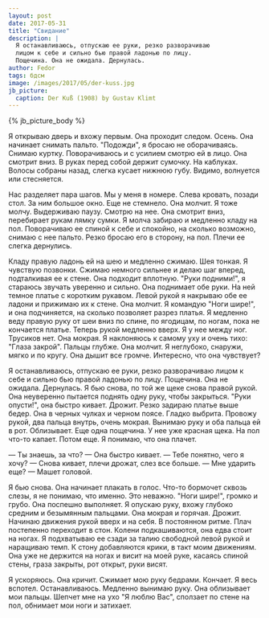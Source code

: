 ```yaml
---
layout: post
date: 2017-05-31
title: "Свидание"
description: |
  Я останавливаюсь, отпускаю ее руки, резко разворачиваю
  лицом к себе и сильно бью правой ладонью по лицу.
  Пощечина. Она не ожидала. Дернулась.
author: Fedor
tags: бдсм
image: /images/2017/05/der-kuss.jpg
jb_picture:
  caption: Der Kuß (1908) by Gustav Klimt
---
```


{% jb_picture_body %}

Я открываю дверь и вхожу первым. Она проходит следом. Осень. Она
начинает снимать пальто. "Подожди", я бросаю не оборачиваясь.
Снимаю куртку. Поворачиваюсь и с усилием смотрю ей в лицо.
Она смотрит вниз. В руках перед собой держит сумочку. На каблуках. Волосы
собраны назад, слегка кусает нижнюю губу. Видимо, волнуется или стесняется.

<!--more-->

Нас разделяет пара шагов. Мы у меня в номере. Слева кровать, позади стол.
За ним большое окно. Еще не стемнело. Она молчит. Я тоже молчу.
Выдерживаю паузу. Смотрю на нее. Она смотрит вниз,
перебирает рукам лямку сумки. Я молча забираю и медленно кладу на пол.
Поворачиваю ее спиной к себе и спокойно, на сколько возможно, снимаю с нее пальто.
Резко бросаю его в сторону, на пол. Плечи ее слегка дернулись.

Кладу правую ладонь ей на шею и медленно сжимаю. Шея тонкая. Я чувствую позвонки.
Сжимаю немного сильнее и делаю шаг вперед, подталкивая ее к стене. Она подходит
вплотную. "Руки подними!", я стараюсь звучать уверенно и сильно.
Она поднимает обе руки. На ней темное платье
с коротким рукавом. Левой рукой я накрываю обе ее ладони и прижимаю их к стене.
Она молчит. Я командую "Ноги шире!", и она подчиняется, на сколько позволяет
разрез платья. Я медленно веду правую руку от шеи вниз по спине, по ягодицам,
по ногам, пока не кончается платье. Теперь рукой медленно вверх.
Я у нее между ног. Трусиков нет. Она мокрая. Я наклоняюсь
к самому уху и очень тихо: "Глаза закрой". Пальцы глубже.
Она молчит. Я неглубоко, снаружи, мягко и по кругу. Она дышит все громче.
Интересно, что она чувствует?

Я останавливаюсь, отпускаю ее руки, резко разворачиваю лицом к себе и сильно бью
правой ладонью по лицу. Пощечина. Она не ожидала. Дернулась.
Я бью снова, по той же щеке снова правой рукой. Она неуверенно
пытается поднять одну руку, чтобы закрыться. "Руки опусти!", она быстро кивает.
Дрожит. Резко задираю платье выше бедер. Она в черных чулках и черном поясе.
Гладко выбрита. Провожу рукой, два пальца внутрь, очень мокрая.
Вынимаю руку и оба пальца ей в рот. Облизывает.
Еще одна пощечина. У нее уже красная щека. На пол что-то капает. Потом еще.
Я понимаю, что она плачет.

&mdash; Ты знаешь, за что? &mdash; Она быстро кивает.
&mdash; Тебе понятно, чего я хочу? &mdash; Снова кивает, плечи дрожат,
слез все больше. &mdash; Мне ударить еще? &mdash; Машет головой.

Я бью снова. Она начинает плакать в голос. Что-то бормочет сквозь слезы,
я не понимаю, что именно. Это неважно. "Ноги шире!", громко и грубо. Она
поспешно выполняет. Я опускаю руку, вхожу глубоко средним и безымянным
пальцами. Она мокрая и горячая. Дрожит. Начинаю движения рукой
вверх и на себя. В постоянном ритме. Плач постепенно переходит в стон.
Колени подкашиваются, она едва стоит на ногах.
Я подхватываю ее сзади за талию свободной левой рукой и наращиваю темп.
К стону добавляются крики, в такт моим движениям. Она уже не держится
на ногах и висит на моей руке, касаясь спиной стены,
граза закрыты, рот открыт, руки висят.

Я ускоряюсь. Она кричит. Сжимает мою руку бедрами. Кончает. Я весь вспотел.
Останавливаюсь. Медленно вынимаю руку. Она облизывает мои пальцы.
Шепчет мне на ухо "Я люблю Вас", сползает по стене на пол, обнимает
мои ноги и затихает.

